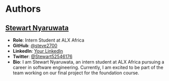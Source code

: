 # Authors

## [Stewart Nyaruwata](https://github.com/steve2700)

- **Role**: Intern Student at ALX Africa
- **GitHub**: [@steve2700](https://github.com/steve2700)
- **LinkedIn**: [Your LinkedIn](https://www.linkedin.com/in/stewart27/)
- **Twitter**: [@Stewart52546176](https://twitter.com/Stewart52546176)
- **Bio**: I am Stewart Nyaruwata, an intern student at ALX Africa pursuing a career in software engineering. Currently, I am excited to be part of the team working on our final project for the foundation course.


